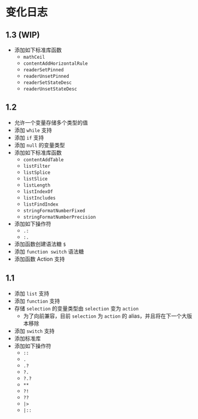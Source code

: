# 变化日志
## 1.3 (WIP)
- 添加如下标准库函数
  - `mathCeil`
  - `contentAddHorizontalRule`
  - `readerSetPinned`
  - `readerUnsetPinned`
  - `readerSetStateDesc`
  - `readerUnsetStateDesc`

## 1.2
- 允许一个变量存储多个类型的值
- 添加 `while` 支持
- 添加 `if` 支持
- 添加 `null` 的变量类型
- 添加如下标准库函数
  - `contentAddTable`
  - `listFilter`
  - `listSplice`
  - `listSlice`
  - `listLength`
  - `listIndexOf`
  - `listIncludes`
  - `listFindIndex`
  - `stringFormatNumberFixed`
  - `stringFormatNumberPrecision`
- 添加如下操作符
  - `.:`
  - `:.`
- 添加函数创建语法糖 `$`
- 添加 `function switch` 语法糖
- 添加函数 Action 支持

## 1.1
- 添加 `list` 支持
- 添加 `function` 支持
- 存储 `selection` 的变量类型由 `selection` 变为 `action`
  - 为了向前兼容，目前 `selection` 为 `action` 的 alias，并且将在下一个大版本移除
- 添加 `switch` 支持
- 添加标准库
- 添加如下操作符
  - `::`
  - `.`
  - `.?`
  - `?.`
  - `?.?`
  - `**`
  - `?!`
  - `??`
  - `|>`
  - `|::`